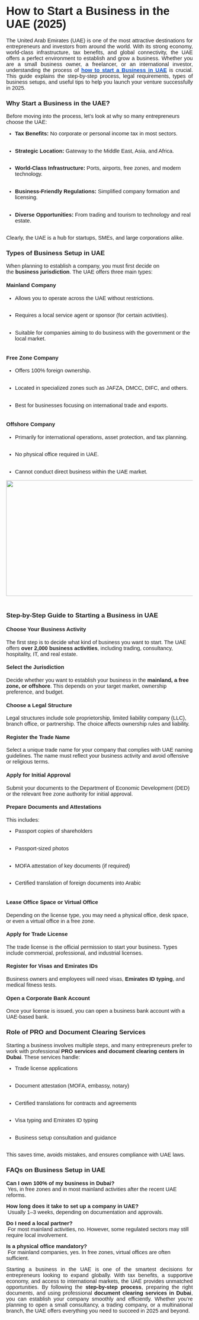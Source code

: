<h1><strong><span style="font-size:23pt;font-family:Arial,sans-serif;">How to Start a Business in the UAE (2025)</span></strong></h1>
<p style="text-align: justify;"><span style="font-size:11pt;font-family:Arial,sans-serif;">The United Arab Emirates (UAE) is one of the most attractive destinations for entrepreneurs and investors from around the world. With its strong economy, world-class infrastructure, tax benefits, and global connectivity, the UAE offers a perfect environment to establish and grow a business. Whether you are a small business owner, a freelancer, or an international investor, understanding the process of&nbsp;</span><a href="https://jvctypingcenter.ae/mainland-company-formation/"><strong><u><span style="color:#1155cc;font-size:11pt;font-family:Arial,sans-serif;">how to start a Business in UAE</span></u></strong></a><span style="font-size:11pt;font-family:Arial,sans-serif;">&nbsp;is crucial. This guide explains the step-by-step process, legal requirements, types of business setups, and useful tips to help you launch your venture successfully in 2025.</span></p>
<h3><strong><span style="font-size:13pt;font-family:Arial,sans-serif;">Why Start a Business in the UAE?</span></strong></h3>
<p><span style="font-size:11pt;font-family:Arial,sans-serif;">Before moving into the process, let&rsquo;s look at why so many entrepreneurs choose the UAE:</span></p>
<ul>
    <li style="list-style-type:disc;font-size:11pt;font-family:Arial,sans-serif;">
        <p><strong><span style="font-size:11pt;font-family:Arial,sans-serif;">Tax Benefits:</span></strong><span style="font-size:11pt;font-family:Arial,sans-serif;">&nbsp;No corporate or personal income tax in most sectors.</span><span style="font-size:11pt;font-family:Arial,sans-serif;"><br><br></span></p>
    </li>
    <li style="list-style-type:disc;font-size:11pt;font-family:Arial,sans-serif;">
        <p><strong><span style="font-size:11pt;font-family:Arial,sans-serif;">Strategic Location:</span></strong><span style="font-size:11pt;font-family:Arial,sans-serif;">&nbsp;Gateway to the Middle East, Asia, and Africa.</span><span style="font-size:11pt;font-family:Arial,sans-serif;"><br><br></span></p>
    </li>
    <li style="list-style-type:disc;font-size:11pt;font-family:Arial,sans-serif;">
        <p><strong><span style="font-size:11pt;font-family:Arial,sans-serif;">World-Class Infrastructure:</span></strong><span style="font-size:11pt;font-family:Arial,sans-serif;">&nbsp;Ports, airports, free zones, and modern technology.</span><span style="font-size:11pt;font-family:Arial,sans-serif;"><br><br></span></p>
    </li>
    <li style="list-style-type:disc;font-size:11pt;font-family:Arial,sans-serif;">
        <p><strong><span style="font-size:11pt;font-family:Arial,sans-serif;">Business-Friendly Regulations:</span></strong><span style="font-size:11pt;font-family:Arial,sans-serif;">&nbsp;Simplified company formation and licensing.</span><span style="font-size:11pt;font-family:Arial,sans-serif;"><br><br></span></p>
    </li>
    <li style="list-style-type:disc;font-size:11pt;font-family:Arial,sans-serif;">
        <p><strong><span style="font-size:11pt;font-family:Arial,sans-serif;">Diverse Opportunities:</span></strong><span style="font-size:11pt;font-family:Arial,sans-serif;">&nbsp;From trading and tourism to technology and real estate.</span><span style="font-size:11pt;font-family:Arial,sans-serif;"><br><br></span></p>
    </li>
</ul>
<p><span style="font-size:11pt;font-family:Arial,sans-serif;">Clearly, the UAE is a hub for startups, SMEs, and large corporations alike.</span></p>
<h3><strong><span style="font-size:13pt;font-family:Arial,sans-serif;">Types of Business Setup in UAE</span></strong></h3>
<p><span style="font-size:11pt;font-family:Arial,sans-serif;">When planning to establish a company, you must first decide on the&nbsp;</span><strong><span style="font-size:11pt;font-family:Arial,sans-serif;">business jurisdiction</span></strong><span style="font-size:11pt;font-family:Arial,sans-serif;">. The UAE offers three main types:</span></p>
<h4><strong><span style="font-size:11pt;font-family:Arial,sans-serif;">Mainland Company</span></strong></h4>
<ul>
    <li style="list-style-type:disc;font-size:11pt;font-family:Arial,sans-serif;">
        <p><span style="font-size:11pt;font-family:Arial,sans-serif;">Allows you to operate across the UAE without restrictions.</span><span style="font-size:11pt;font-family:Arial,sans-serif;"><br><br></span></p>
    </li>
    <li style="list-style-type:disc;font-size:11pt;font-family:Arial,sans-serif;">
        <p><span style="font-size:11pt;font-family:Arial,sans-serif;">Requires a local service agent or sponsor (for certain activities).</span><span style="font-size:11pt;font-family:Arial,sans-serif;"><br><br></span></p>
    </li>
    <li style="list-style-type:disc;font-size:11pt;font-family:Arial,sans-serif;">
        <p><span style="font-size:11pt;font-family:Arial,sans-serif;">Suitable for companies aiming to do business with the government or the local market.</span><span style="font-size:11pt;font-family:Arial,sans-serif;"><br><br></span></p>
    </li>
</ul>
<h4><strong><span style="font-size:11pt;font-family:Arial,sans-serif;">Free Zone Company</span></strong></h4>
<ul>
    <li style="list-style-type:disc;font-size:11pt;font-family:Arial,sans-serif;">
        <p><span style="font-size:11pt;font-family:Arial,sans-serif;">Offers 100% foreign ownership.</span><span style="font-size:11pt;font-family:Arial,sans-serif;"><br><br></span></p>
    </li>
    <li style="list-style-type:disc;font-size:11pt;font-family:Arial,sans-serif;">
        <p><span style="font-size:11pt;font-family:Arial,sans-serif;">Located in specialized zones such as JAFZA, DMCC, DIFC, and others.</span><span style="font-size:11pt;font-family:Arial,sans-serif;"><br><br></span></p>
    </li>
    <li style="list-style-type:disc;font-size:11pt;font-family:Arial,sans-serif;">
        <p><span style="font-size:11pt;font-family:Arial,sans-serif;">Best for businesses focusing on international trade and exports.</span><span style="font-size:11pt;font-family:Arial,sans-serif;"><br><br></span></p>
    </li>
</ul>
<h4><strong><span style="font-size:11pt;font-family:Arial,sans-serif;">Offshore Company</span></strong></h4>
<ul>
    <li style="list-style-type:disc;font-size:11pt;font-family:Arial,sans-serif;">
        <p><span style="font-size:11pt;font-family:Arial,sans-serif;">Primarily for international operations, asset protection, and tax planning.</span><span style="font-size:11pt;font-family:Arial,sans-serif;"><br><br></span></p>
    </li>
    <li style="list-style-type:disc;font-size:11pt;font-family:Arial,sans-serif;">
        <p><span style="font-size:11pt;font-family:Arial,sans-serif;">No physical office required in UAE.</span><span style="font-size:11pt;font-family:Arial,sans-serif;"><br><br></span></p>
    </li>
    <li style="list-style-type:disc;font-size:11pt;font-family:Arial,sans-serif;">
        <p><span style="font-size:11pt;font-family:Arial,sans-serif;">Cannot conduct direct business within the UAE market.</span></p>
    </li>
</ul>
<p style="text-align: center;"><span style="font-size:11pt;font-family:Arial,sans-serif;"><span style="border:none;"><img src="https://lh7-rt.googleusercontent.com/docsz/AD_4nXdiv378wcgzsHDPNJR_81zkiE1w1BKbXS62UMt3TjYdoXWk_4DLn3JJLfuN3HW3do4QVDWooLioCpbnCcLNMfusvOSJBa766wVPSW5sSUkNKafYMtoQr6sfB0LLErkkKagyLXJgfQ?key=7FS7Lj8cRtFA75oOLU97oQ" width="624" height="312"></span></span><span style="font-size:11pt;font-family:Arial,sans-serif;"><br><br></span></p>
<h3><strong><span style="font-size:13pt;font-family:Arial,sans-serif;">Step-by-Step Guide to Starting a Business in UAE</span></strong></h3>
<h4><strong><span style="font-size:11pt;font-family:Arial,sans-serif;">Choose Your Business Activity</span></strong></h4>
<p><span style="font-size:11pt;font-family:Arial,sans-serif;">The first step is to decide what kind of business you want to start. The UAE offers&nbsp;</span><strong><span style="font-size:11pt;font-family:Arial,sans-serif;">over 2,000 business activities</span></strong><span style="font-size:11pt;font-family:Arial,sans-serif;">, including trading, consultancy, hospitality, IT, and real estate.</span></p>
<h4><strong><span style="font-size:11pt;font-family:Arial,sans-serif;">Select the Jurisdiction</span></strong></h4>
<p><span style="font-size:11pt;font-family:Arial,sans-serif;">Decide whether you want to establish your business in the&nbsp;</span><strong><span style="font-size:11pt;font-family:Arial,sans-serif;">mainland, a free zone, or offshore</span></strong><span style="font-size:11pt;font-family:Arial,sans-serif;">. This depends on your target market, ownership preference, and budget.</span></p>
<h4><strong><span style="font-size:11pt;font-family:Arial,sans-serif;">Choose a Legal Structure</span></strong></h4>
<p><span style="font-size:11pt;font-family:Arial,sans-serif;">Legal structures include sole proprietorship, limited liability company (LLC), branch office, or partnership. The choice affects ownership rules and liability.</span></p>
<h4><strong><span style="font-size:11pt;font-family:Arial,sans-serif;">Register the Trade Name</span></strong></h4>
<p><span style="font-size:11pt;font-family:Arial,sans-serif;">Select a unique trade name for your company that complies with UAE naming guidelines. The name must reflect your business activity and avoid offensive or religious terms.</span></p>
<h4><strong><span style="font-size:11pt;font-family:Arial,sans-serif;">Apply for Initial Approval</span></strong></h4>
<p><span style="font-size:11pt;font-family:Arial,sans-serif;">Submit your documents to the Department of Economic Development (DED) or the relevant free zone authority for initial approval.</span></p>
<h4><strong><span style="font-size:11pt;font-family:Arial,sans-serif;">Prepare Documents and Attestations</span></strong></h4>
<p><span style="font-size:11pt;font-family:Arial,sans-serif;">This includes:</span></p>
<ul>
    <li style="list-style-type:disc;font-size:11pt;font-family:Arial,sans-serif;">
        <p><span style="font-size:11pt;font-family:Arial,sans-serif;">Passport copies of shareholders</span><span style="font-size:11pt;font-family:Arial,sans-serif;"><br><br></span></p>
    </li>
    <li style="list-style-type:disc;font-size:11pt;font-family:Arial,sans-serif;">
        <p><span style="font-size:11pt;font-family:Arial,sans-serif;">Passport-sized photos</span><span style="font-size:11pt;font-family:Arial,sans-serif;"><br><br></span></p>
    </li>
    <li style="list-style-type:disc;font-size:11pt;font-family:Arial,sans-serif;">
        <p><span style="font-size:11pt;font-family:Arial,sans-serif;">MOFA attestation of key documents (if required)</span><span style="font-size:11pt;font-family:Arial,sans-serif;"><br><br></span></p>
    </li>
    <li style="list-style-type:disc;font-size:11pt;font-family:Arial,sans-serif;">
        <p><span style="font-size:11pt;font-family:Arial,sans-serif;">Certified translation of foreign documents into Arabic</span><span style="font-size:11pt;font-family:Arial,sans-serif;"><br><br></span></p>
    </li>
</ul>
<h4><strong><span style="font-size:11pt;font-family:Arial,sans-serif;">Lease Office Space or Virtual Office</span></strong></h4>
<p><span style="font-size:11pt;font-family:Arial,sans-serif;">Depending on the license type, you may need a physical office, desk space, or even a virtual office in a free zone.</span></p>
<h4><strong><span style="font-size:11pt;font-family:Arial,sans-serif;">Apply for Trade License</span></strong></h4>
<p><span style="font-size:11pt;font-family:Arial,sans-serif;">The trade license is the official permission to start your business. Types include commercial, professional, and industrial licenses.</span></p>
<h4><strong><span style="font-size:11pt;font-family:Arial,sans-serif;">Register for Visas and Emirates IDs</span></strong></h4>
<p><span style="font-size:11pt;font-family:Arial,sans-serif;">Business owners and employees will need visas,&nbsp;</span><strong><span style="font-size:11pt;font-family:Arial,sans-serif;">Emirates ID typing</span></strong><span style="font-size:11pt;font-family:Arial,sans-serif;">, and medical fitness tests.</span></p>
<h4><strong><span style="font-size:11pt;font-family:Arial,sans-serif;">Open a Corporate Bank Account</span></strong></h4>
<p><span style="font-size:11pt;font-family:Arial,sans-serif;">Once your license is issued, you can open a business bank account with a UAE-based bank.</span></p>
<h3><strong><span style="font-size:13pt;font-family:Arial,sans-serif;">Role of PRO and Document Clearing Services</span></strong></h3>
<p><span style="font-size:11pt;font-family:Arial,sans-serif;">Starting a business involves multiple steps, and many entrepreneurs prefer to work with professional&nbsp;</span><strong><span style="font-size:11pt;font-family:Arial,sans-serif;">PRO services and document clearing centers in Dubai</span></strong><span style="font-size:11pt;font-family:Arial,sans-serif;">. These services handle:</span></p>
<ul>
    <li style="list-style-type:disc;font-size:11pt;font-family:Arial,sans-serif;">
        <p><span style="font-size:11pt;font-family:Arial,sans-serif;">Trade license applications</span><span style="font-size:11pt;font-family:Arial,sans-serif;"><br><br></span></p>
    </li>
    <li style="list-style-type:disc;font-size:11pt;font-family:Arial,sans-serif;">
        <p><span style="font-size:11pt;font-family:Arial,sans-serif;">Document attestation (MOFA, embassy, notary)</span><span style="font-size:11pt;font-family:Arial,sans-serif;"><br><br></span></p>
    </li>
    <li style="list-style-type:disc;font-size:11pt;font-family:Arial,sans-serif;">
        <p><span style="font-size:11pt;font-family:Arial,sans-serif;">Certified translations for contracts and agreements</span><span style="font-size:11pt;font-family:Arial,sans-serif;"><br><br></span></p>
    </li>
    <li style="list-style-type:disc;font-size:11pt;font-family:Arial,sans-serif;">
        <p><span style="font-size:11pt;font-family:Arial,sans-serif;">Visa typing and Emirates ID typing</span><span style="font-size:11pt;font-family:Arial,sans-serif;"><br><br></span></p>
    </li>
    <li style="list-style-type:disc;font-size:11pt;font-family:Arial,sans-serif;">
        <p><span style="font-size:11pt;font-family:Arial,sans-serif;">Business setup consultation and guidance</span><span style="font-size:11pt;font-family:Arial,sans-serif;"><br><br></span></p>
    </li>
</ul>
<p><span style="font-size:11pt;font-family:Arial,sans-serif;">This saves time, avoids mistakes, and ensures compliance with UAE laws.</span></p>
<h3><strong><span style="font-size:13pt;font-family:Arial,sans-serif;">FAQs on Business Setup in UAE</span></strong></h3>
<p><strong><span style="font-size:11pt;font-family:Arial,sans-serif;">Can I own 100% of my business in Dubai?</span></strong><strong><span style="font-size:11pt;font-family:Arial,sans-serif;"><br></span></strong><span style="font-size:11pt;font-family:Arial,sans-serif;">&nbsp;Yes, in free zones and in most mainland activities after the recent UAE reforms.</span></p>
<p><strong><span style="font-size:11pt;font-family:Arial,sans-serif;">How long does it take to set up a company in UAE?</span></strong><strong><span style="font-size:11pt;font-family:Arial,sans-serif;"><br></span></strong><span style="font-size:11pt;font-family:Arial,sans-serif;">&nbsp;Usually 1&ndash;3 weeks, depending on documentation and approvals.</span></p>
<p><strong><span style="font-size:11pt;font-family:Arial,sans-serif;">Do I need a local partner?</span></strong><strong><span style="font-size:11pt;font-family:Arial,sans-serif;"><br></span></strong><span style="font-size:11pt;font-family:Arial,sans-serif;">&nbsp;For most mainland activities, no. However, some regulated sectors may still require local involvement.</span></p>
<p><strong><span style="font-size:11pt;font-family:Arial,sans-serif;">Is a physical office mandatory?</span></strong><strong><span style="font-size:11pt;font-family:Arial,sans-serif;"><br></span></strong><span style="font-size:11pt;font-family:Arial,sans-serif;">&nbsp;For mainland companies, yes. In free zones, virtual offices are often sufficient.</span></p>
<p style="text-align: justify;"><span style="font-size:11pt;font-family:Arial,sans-serif;">Starting a business in the UAE is one of the smartest decisions for entrepreneurs looking to expand globally. With tax benefits, a supportive economy, and access to international markets, the UAE provides unmatched opportunities. By following the&nbsp;</span><strong><span style="font-size:11pt;font-family:Arial,sans-serif;">step-by-step process</span></strong><span style="font-size:11pt;font-family:Arial,sans-serif;">, preparing the right documents, and using professional&nbsp;</span><strong><span style="font-size:11pt;font-family:Arial,sans-serif;">document clearing services in Dubai</span></strong><span style="font-size:11pt;font-family:Arial,sans-serif;">, you can establish your company smoothly and efficiently. Whether you&rsquo;re planning to open a small consultancy, a trading company, or a multinational branch, the UAE offers everything you need to succeed in 2025 and beyond.</span></p>
<p><br></p>
<p><br></p>
<p><br></p>
